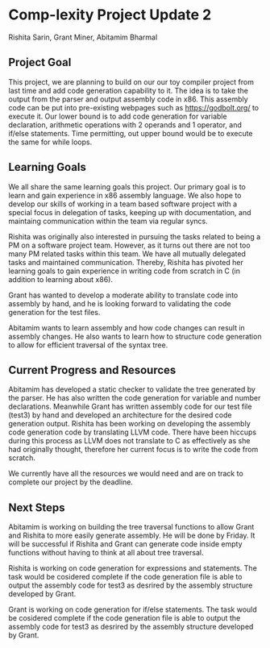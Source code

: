 # Comp-lexity Project Update 2
Rishita Sarin, Grant Miner, Abitamim Bharmal

## Project Goal
This project, we are planning to build on our our toy compiler project from last time and add code generation capability to it. The idea is to take the output from the parser and output assembly code in x86. This assembly code can be put into pre-existing webpages such as https://godbolt.org/ to execute it. Our lower bound is to add code generation for variable declaration, arithmetic operations with 2 operands and 1 operator, and if/else statements. Time permitting, out upper bound would be to execute the same for while loops.

## Learning Goals

We all share the same learning goals this project. Our primary goal is to learn and gain experience in x86 assembly language. We also hope to develop our skills of working in a team based software project with a special focus in delegation of tasks, keeping up with documentation, and maintaing communication within the team via regular syncs.

Rishita was originally also interested in pursuing the tasks related to being a PM on a software project team. However, as it turns out there are not too many PM related tasks within this team. We have all mutually delegated tasks and maintained communication. Thereby, Rishita has pivoted her learning goals to gain experience in writing code from scratch in C (in addition to learning about x86). 

Grant has wanted to develop a moderate ability to translate code into assembly by hand, and he is looking forward to validating the code generation for the test files.

Abitamim wants to learn assembly and how code changes can result in assembly changes. He also wants to learn how to structure code generation to allow for efficient traversal of the syntax tree.

## Current Progress and Resources

Abitamim has developed a static checker to validate the tree generated by the parser. He has also written the code generation for variable and number declarations. Meanwhile Grant has written assembly code for our test file (test3) by hand and developed an architecture for the desired code generation output. Rishita has been working on developing the assembly code generation code by translating LLVM code. There have been hiccups during this process as LLVM does not translate to C as effectively as she had originally thought, therefore her current focus is to write the code from scratch. 

We currently have all the resources we would need and are on track to complete our project by the deadline. 

## Next Steps
Abitamim is working on building the tree traversal functions to allow Grant and Rishita to more easily generate assembly. He will be done by Friday. It will be successful if Rishita and Grant can generate code inside empty functions without having to think at all about tree traversal.

Rishita is working on code generation for expressions and statements. The task would be cosidered complete if the code generation file is able to output the assembly code for test3 as desrired by the assembly structure developed by Grant. 

Grant is working on code generation for if/else statements. The task would be cosidered complete if the code generation file is able to output the assembly code for test3 as desrired by the assembly structure developed by Grant. 
